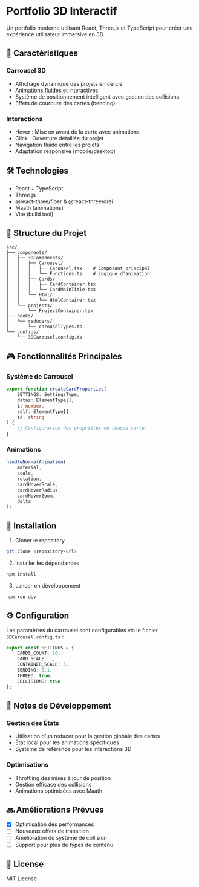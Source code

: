 # Portfolio 3D Interactif

Un portfolio moderne utilisant React, Three.js et TypeScript pour créer une expérience utilisateur immersive en 3D.

## 🌟 Caractéristiques

### Carrousel 3D
- Affichage dynamique des projets en cercle
- Animations fluides et interactives
- Système de positionnement intelligent avec gestion des collisions
- Effets de courbure des cartes (bending)

### Interactions
- Hover : Mise en avant de la carte avec animations
- Click : Ouverture détaillée du projet
- Navigation fluide entre les projets
- Adaptation responsive (mobile/desktop)

## 🛠 Technologies

- React + TypeScript
- Three.js
- @react-three/fiber & @react-three/drei
- Maath (animations)
- Vite (build tool)

## 📁 Structure du Projet

```
src/
├── components/
│   ├── 3DComponents/
│   │   ├── Carousel/
│   │   │   ├── Carousel.tsx    # Composant principal
│   │   │   └── Functions.ts    # Logique d'animation
│   │   ├── Cards/
│   │   │   ├── CardContainer.tsx
│   │   │   └── CardMainTitle.tsx
│   │   └── Html/
│   │       └── HtmlContainer.tsx
│   └── projects/
│       └── ProjectContainer.tsx
├── hooks/
│   └── reducers/
│       └── carouselTypes.ts
└── configs/
    └── 3DCarousel.config.ts
```

## 🎮 Fonctionnalités Principales

### Système de Carrousel
```typescript
export function createCardProperties(
    SETTINGS: SettingsType,
    datas: ElementType[],
    i: number,
    self: ElementType[],
    id: string
) {
    // Configuration des propriétés de chaque carte
}
```

### Animations
```typescript
handleNormalAnimation(
    material,
    scale,
    rotation,
    cardHoverScale,
    cardHoverRadius,
    cardHoverZoom,
    delta
);
```

## 🚀 Installation

1. Cloner le repository
```bash
git clone <repository-url>
```

2. Installer les dépendances
```bash
npm install
```

3. Lancer en développement
```bash
npm run dev
```

## ⚙️ Configuration

Les paramètres du carrousel sont configurables via le fichier `3DCarousel.config.ts` :

```typescript
export const SETTINGS = {
    CARDS_COUNT: 10,
    CARD_SCALE: 1,
    CONTAINER_SCALE: 5,
    BENDING: 0.1,
    THREED: true,
    COLLISIONS: true
};
```

## 📝 Notes de Développement

### Gestion des États
- Utilisation d'un reducer pour la gestion globale des cartes
- État local pour les animations spécifiques
- Système de référence pour les interactions 3D

### Optimisations
- Throttling des mises à jour de position
- Gestion efficace des collisions
- Animations optimisées avec Maath

## 🔜 Améliorations Prévues

- [x] Optimisation des performances
- [ ] Nouveaux effets de transition
- [ ] Amélioration du système de collision
- [ ] Support pour plus de types de contenu

## 📄 License

MIT License